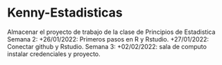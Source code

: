 # Kenny-Estadisticas
Almacenar el proyecto de trabajo de la clase de Principios de Estadistica
Semana 2:
+26/01/2022: Primeros pasos en R y Rstudio.
+27/01/2022: Conectar github y Rstudio.
Semana 3: 
+02/02/2022: sala de computo instalar credenciales y proyecto.